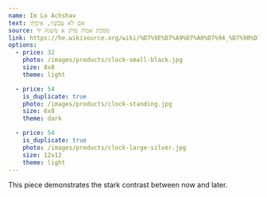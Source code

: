 ```yaml
---
name: Im Lo Achshav
text: אִם לֹא עַכְשָׁיו, אֵימָתָי
source: מסכת אבות פרק א משנה יד
link: https://he.wikisource.org/wiki/%D7%9E%D7%A9%D7%A0%D7%94_%D7%90%D7%91%D7%95%D7%AA_%D7%90_%D7%99%D7%93
options:
  - price: 32
    photo: /images/products/clock-small-black.jpg
    size: 8x8
    theme: light

  - price: 54
    is_duplicate: true
    photo: /images/products/clock-standing.jpg
    size: 6x8
    theme: dark

  - price: 54
    is_duplicate: true
    photo: /images/products/clock-large-silver.jpg
    size: 12x12
    theme: light
---
```


This piece demonstrates the stark contrast between now and later. 